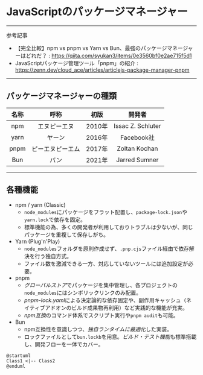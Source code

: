 # JavaScriptのパッケージマネージャー

---

参考記事
* 【完全比較】npm vs pnpm vs Yarn vs Bun、最強のパッケージマネージャーはどれだ？ : https://qiita.com/syukan3/items/0e3560bf0e2ae715f5d1
* JavaScriptパッケージ管理ツール「pnpm」の紹介 : https://zenn.dev/cloud_ace/articles/articlejs-package-manager-pnpm


---

## パッケージマネージャーの種類

| 名称  |       呼称       |  初版  |      開発者       |
| :---: | :--------------: | :----: | :---------------: |
|  npm  |   エヌピーエヌ   | 2010年 | Issac Z. Schluter |
| yarn  |      ヤーン      | 2016年 |    Facebook社     |
| pnpm  | ピーエヌピーエム | 2017年 |   Zoltan Kochan   |
|  Bun  |       バン       | 2021年 |   Jarred Sumner   |

---

## 各種機能

* npm / yarn (Classic)
  * `node_modules`にパッケージをフラット配置し、`package-lock.json`や`yarn.lock`で依存を固定。
  * 標準機能の為、多くの開発者が利用しておりトラブルは少ないが、同じパッケージを重複して保存しがち。
* Yarn (Plug'n'Play)
  * `node_modules`フォルダを原則作成せず、`.pnp.cjs`ファイル経由で依存解決を行う独自方式。
  * ファイル数を激減できる一方、対応していないツールには追加設定が必要。
* pnpm
  * *グローバルストア*でパッケージを集中管理し、各プロジェクトの`node_modules`にはシンボリックリンクのみ配置。
  * *pnpm-lock.yaml*による決定論的な依存固定や、副作用キャッシュ（ネイティブアドオンのビルド成果物再利用）など実践的な機能が充実。
  * *npm互換*のコマンド体系でスクリプト実行や`pnpm audit`も可能。
* Bun
  * npm互換性を意識しつつ、*独自ランタイムに最適化*した実装。
  * ロックファイルとして`bun.lockb`を用意。*ビルド・テスト機能*も標準搭載し、開発フローを一体でカバー。

```plantuml
@startuml
Class1 <|-- Class2
@enduml
```
